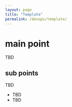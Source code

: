 ```yaml
---
layout: page
title: "Template"
permalink: /devops/template/
---
```

# main point
TBD

## sub points
TBD
- TBD
- TBD